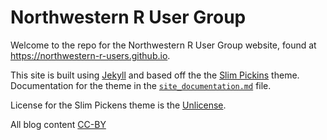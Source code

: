 # Northwestern R User Group

Welcome to the repo for the Northwestern R User Group website, found at https://northwestern-r-users.github.io.

This site is built using [Jekyll](http://jekyllrb.com/) and based off the the [Slim Pickins](http://chrisanthropic.github.io/slim-pickins-jekyll-theme/) theme.  Documentation for the theme in the [`site_documentation.md`](site_documentation.md) file.

License for the Slim Pickens theme is the [Unlicense](LICENSE).

All blog content [CC-BY](http://creativecommons.org/licenses/by/4.0/)